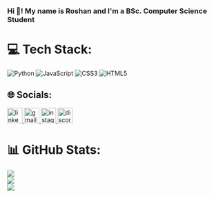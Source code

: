 <h3 align="left">Hi 👋! My name is Roshan and I'm a  BSc. Computer Science Student</h3>

# 💻 Tech Stack:
![Python](https://img.shields.io/badge/python-3670A0?style=for-the-badge&logo=python&logoColor=ffdd54) ![JavaScript](https://img.shields.io/badge/javascript-%23323330.svg?style=for-the-badge&logo=javascript&logoColor=%23F7DF1E) ![CSS3](https://img.shields.io/badge/css3-%231572B6.svg?style=for-the-badge&logo=css3&logoColor=white) ![HTML5](https://img.shields.io/badge/html5-%23E34F26.svg?style=for-the-badge&logo=html5&logoColor=white)


## 🌐 Socials:

<div align="left">
  <a href="https://www.linkedin.com/in/roshan-banisetti-213272304/" target="_blank">
    <img src="https://img.shields.io/static/v1?message=LinkedIn&logo=linkedin&label=&color=0077B5&logoColor=white&labelColor=&style=for-the-badge" height="35" alt="linkedin logo"  />
  </a>
  <a href="banisettirosh@gmail.com" target="_blank">
    <img src="https://img.shields.io/static/v1?message=Gmail&logo=gmail&label=&color=D14836&logoColor=white&labelColor=&style=for-the-badge" height="35" alt="gmail logo"  />
  </a>
  <a href="https://www.instagram.com/_roxsksk/" target="_blank">
    <img src="https://img.shields.io/static/v1?message=Instagram&logo=instagram&label=&color=E4405F&logoColor=white&labelColor=&style=for-the-badge" height="35" alt="instagram logo"  />
  </a>
  <img src="https://img.shields.io/static/v1?message=Discord&logo=discord&label=&color=7289DA&logoColor=white&labelColor=&style=for-the-badge" height="35" alt="discord logo"  />
</div>


# 📊 GitHub Stats:
![](https://github-readme-stats.vercel.app/api?username=Roshan1299&theme=dark&hide_border=false&include_all_commits=false&count_private=false)<br/>
![](https://github-readme-streak-stats.herokuapp.com/?user=Roshan1299&theme=dark&hide_border=false)<br/>
![](https://github-readme-stats.vercel.app/api/top-langs/?username=Roshan1299&theme=dark&hide_border=false&include_all_commits=false&count_private=false&layout=compact)


